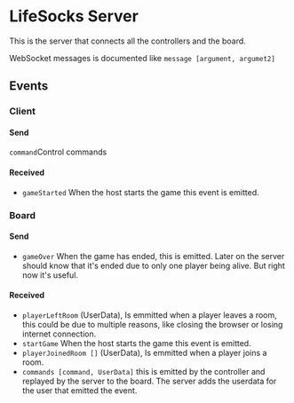 # LifeSocks Server
This is the server that connects all the controllers and the board.

WebSocket messages is documented like `message [argument, argumet2]`

## Events

### Client

#### Send

`command`Control commands

#### Received
- `gameStarted` When the host starts the game this event is emitted.

### Board

#### Send

- `gameOver` When the game has ended, this is emitted. Later on the server should know that it's ended due to only one player being alive. But right now it's useful.

#### Received
- `playerLeftRoom` (UserData), Is emmitted when a player leaves a room, this could be due to multiple reasons, like closing the browser or losing internet connection.
- `startGame` When the host starts the game this event is emitted.
- `playerJoinedRoom []` (UserData), Is emmitted when a player joins a room.
- `commands [command, UserData]`  this is emitted by the controller and replayed by the server to the board. The server adds the userdata for the user that emitted the event.
